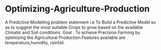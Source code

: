 # Optimizing-Agriculture-Production
A Predictive Modelling problem statement i.e To  Build a Predictive Model so as to suggest the most suitable Crops to grow based on the available Climatic and Soil conditions.
Goal : To achieve Precision Farming by optimizing the Agricultural Production.Features available are temperature,humidity, rainfall.
